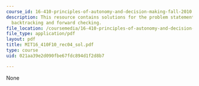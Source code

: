 ```yaml
---
course_id: 16-410-principles-of-autonomy-and-decision-making-fall-2010
description: This resource contains solutions for the problem statements related to
  backtracking and forward checking.
file_location: /coursemedia/16-410-principles-of-autonomy-and-decision-making-fall-2010/021aa39e2d090fbe67fdc894d1f2d8b7_MIT16_410F10_rec04_sol.pdf
file_type: application/pdf
layout: pdf
title: MIT16_410F10_rec04_sol.pdf
type: course
uid: 021aa39e2d090fbe67fdc894d1f2d8b7

---
```

None